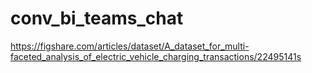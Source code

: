 # conv_bi_teams_chat

https://figshare.com/articles/dataset/A_dataset_for_multi-faceted_analysis_of_electric_vehicle_charging_transactions/22495141s
